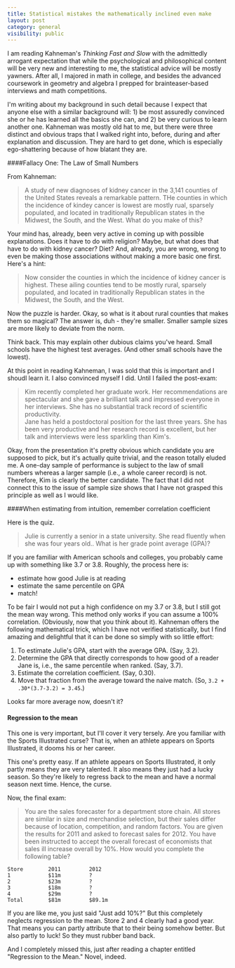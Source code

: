 ```yaml
---
title: Statistical mistakes the mathematically inclined even make
layout: post
category: general
visibility: public
---
```


I am reading Kahneman's *Thinking Fast and Slow* with the admittedly arrogant expectation that while the psychological and philosophical content will be very new and interesting to me, the statistical advice will be mostly yawners. After all, I majored in math in college, and besides the advanced coursework in geometry and algebra I prepped for brainteaser-based interviews and math competitions.

I'm writing about my background in such detail because I expect that anyone else with a similar background will: 1) be most assuredly convinced she or he has learned all the basics she can, and 2) be very curious to learn another one. Kahneman was mostly old hat to me, but there were three distinct and obvious traps that I walked right into, before, during and after explanation and discussion. They are hard to get done, which is especially ego-shattering because of how blatant they are.

####Fallacy One: The Law of Small Numbers

From Kahneman:

> A study of new diagnoses of kidney cancer in the 3,141 counties of the United States reveals a remarkable pattern. THe counties in which the incidence of kindey cancer is lowest are mostly rual, sparsely populated, and located in traditionally Republican states in the Midwest, the South, and the West. What do you make of this?

Your mind has, already, been very active in coming up with possible explanations. Does it have to do with religion? Maybe, but what does that have to do with kidney cancer? Diet? And, already, you are wrong, wrong to even be making those associations without making a more basic one first. Here's a hint:

> Now consider the counties in which the incidence of kidney cancer is highest. These ailing counties tend to be mostly rural, sparsely populated, and located in traditionally Republican states in the Midwest, the South, and the West.

Now the puzzle is harder. Okay, so what is it about rural counties that makes them so magical? The answer is, duh - they're smaller. Smaller sample sizes are more likely to deviate from the norm.

Think back. This may explain other dubious claims you've heard. Small schools have the highest test averages. (And other small schools have the lowest).

At this point in reading Kahneman, I was sold that this is important and I shoudl learn it. I also convinced myself I did. Until I failed the post-exam:

> Kim recently completed her graduate work. Her recommendations are spectacular and she gave a brilliant talk and impressed everyone in her interviews. She has no substantial track record of scientific productivity.  
  Jane has held a postdoctoral position for the last three years. She has been very productive and her research record is excellent, but her talk and interviews were less sparkling than Kim's.

Okay, from the presentation it's pretty obvious which candidate you are supposed to pick, but it's actually quite trivial, and the reason totally eluded me. A one-day sample of performance is subject to the law of small numbers whereas a larger sample (i.e., a whole career record) is not. Therefore, Kim is clearly the better candidate. The fact that I did not connect this to the issue of sample size shows that I have not grasped this principle as well as I would like. 


####When estimating from intuition, remember correlation coefficient

Here is the quiz.

> Julie is currently a senior in a state university. She read fluently when she was four years old.. What is her grade point average (GPA)?

If you are familiar with American schools and colleges, you probably came up with something like 3.7 or 3.8. Roughly, the process here is:

* estimate how good Julie is at reading
* estimate the same percentile on GPA
* match!

To be fair I would not put a high confidence on my 3.7 or 3.8, but I still got the mean way wrong. This method only works if you can assume a 100% correlation. (Obviously, now that you think about it). Kahneman offers the following mathematical trick, which I have not verified statistically, but I find amazing and delightful that it can be done so simply with so little effort:

1. To estimate Julie's GPA, start with the average GPA. (Say, 3.2).
2. Determine the GPA that directly corresponds to how good of a reader Jane is, i.e., the same percentile when ranked. (Say, 3.7).
3. Estimate the correlation coefficient. (Say, 0.30).
4. Move that fraction from the average toward the naive match. (So, `3.2 + .30*(3.7-3.2) = 3.45`.)

Looks far more average now, doesn't it?

#### Regression to the mean

This one is very important, but I'll cover it very tersely. Are you familiar with the Sports Illustrated curse? That is, when an athlete appears on Sports Illustrated, it dooms his or her career.

This one's pretty easy. If an athlete appears on Sports Illustrated, it only partly means they are very talented. It also means they just had a lucky season. So they're likely to regress back to the mean and have a normal season next time. Hence, the curse.

Now, the final exam:

> You are the sales forecaster for a department store chain. All stores are similar in size and merchandise selection, but their sales differ because of location, competition, and random factors. You are given the results for 2011 and asked to forecast sales for 2012. You have been instructed to accept the overall forecast of economists that sales ill increase overall by 10%. How would you complete the following table?


    Store        2011         2012
    1            $11m         ?
    2            $23m         ?
    3            $18m         ?
    4            $29m         ?
    Total        $81m         $89.1m

If you are like me, you just said "Just add 10%?" But this completely neglects regression to the mean. Store 2 and 4 clearly had a good year. That means you can partly attribute that to their being somehow better. But also partly to luck! So they must rubber band back.

And I completely missed this, just after reading a chapter entitled "Regression to the Mean." Novel, indeed.